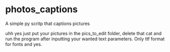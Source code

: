 # photos_captions
A simple py scritp that captions pictures 

uhh yes just put your pictures in the pics_to_edit folder, delete that cat and run the program after inputting your wanted text parameters. Only ttf format for fonts and yes.
